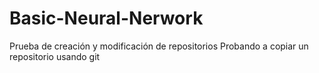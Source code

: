 # Basic-Neural-Nerwork
Prueba de creación y modificación de repositorios
Probando a copiar un repositorio usando git
